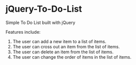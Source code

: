 # jQuery-To-Do-List
 Simple To Do List built with jQuery

 Features include:
 1. The user can add a new item to a list of items.
 2. The user can cross out an item from the list of items.
 3. The user can delete an item from the list of items.
 4. The user can change the order of items in the list of items.

